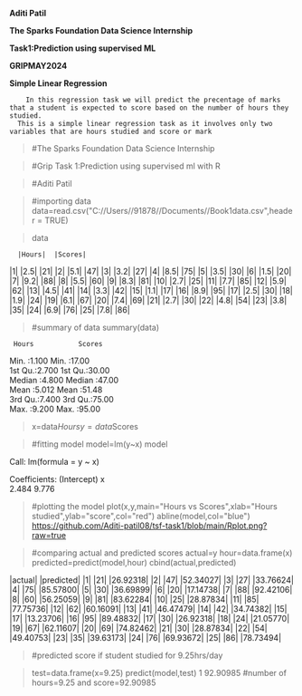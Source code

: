 **Aditi Patil**


**The Sparks Foundation Data Science Internship**


**Task1:Prediction using supervised ML**


**GRIPMAY2024**


**Simple Linear Regression**


        In this regression task we will predict the precentage of marks that a student is expected to score based on the number of hours they studied.
      This is a simple linear regression task as it involves only two variables that are hours studied and score or mark


>#The Sparks Foundation Data Science Internship


> #Grip Task 1:Prediction using supervised ml with R


> #Aditi Patil 


> #importing data
> data=read.csv("C://Users//91878//Documents//Book1data.csv",header = TRUE)


> data

   
      |Hours|  |Scores|
|1|   |2.5|     |21|
|2|   |5.1|     |47|
|3|   |3.2|     |27|
|4|   |8.5|     |75|
|5|   |3.5|     |30|
|6|   |1.5|     |20|
|7|   |9.2|     |88|
|8|   |5.5|     |60|
|9|   |8.3|     |81|
|10|  |2.7|     |25|
|11|  |7.7|     |85|
|12|  |5.9|     |62|
|13|  |4.5|     |41|
|14|  |3.3|     |42|
|15|  |1.1|     |17|
|16|  |8.9|     |95|
|17|  |2.5|     |30|
|18|  |1.9|     |24|
|19|  |6.1|     |67|
|20|  |7.4|     |69|
|21|  |2.7|     |30|
|22|  |4.8|     |54|
|23|  |3.8|     |35|
|24|  |6.9|     |76|
|25|  |7.8|     |86|


> #summary of data
> summary(data)

     
     Hours           Scores     
 Min.   :1.100   Min.   :17.00  
 1st Qu.:2.700   1st Qu.:30.00  
 Median :4.800   Median :47.00  
 Mean   :5.012   Mean   :51.48  
 3rd Qu.:7.400   3rd Qu.:75.00  
 Max.   :9.200   Max.   :95.00  


> x=data$Hours
> y=data$Scores


> #fitting model
> model=lm(y~x)
> model

Call:
lm(formula = y ~ x)

Coefficients:
(Intercept)            x  
      2.484        9.776  



> #plotting the model
> plot(x,y,main="Hours vs Scores",xlab="Hours studied",ylab="score",col="red")
> abline(model,col="blue")
https://github.com/Aditi-patil08/tsf-task1/blob/main/Rplot.png?raw=true


> #comparing actual and predicted scores
> actual=y
> hour=data.frame(x)
> predicted=predict(model,hour)
> cbind(actual,predicted)

   
   |actual| |predicted|
|1|      |21|  |26.92318|
|2|      |47|  |52.34027|
|3|      |27|  |33.76624|
|4|      |75| |85.57800|
|5|      |30|  |36.69899|
|6|      |20|  |17.14738|
|7|      |88|  |92.42106|
|8|      |60|  |56.25059|
|9|      |81|  |83.62284|
|10|     |25|  |28.87834|
|11|     |85|  |77.75736|
|12|     |62|  |60.16091|
|13|     |41|  |46.47479|
|14|     |42|  |34.74382|
|15|     |17|  |13.23706|
|16|     |95|  |89.48832|
|17|     |30|  |26.92318|
|18|     |24|  |21.05770|
|19|     |67|  |62.11607|
|20|     |69|  |74.82462|
|21|     |30|  |28.87834|
|22|     |54|   |49.40753|
|23|     |35|  |39.63173|
|24|     |76|  |69.93672|
|25|      |86|  |78.73494|


> #predicted score if student studied for 9.25hrs/day


> test=data.frame(x=9.25)
> predict(model,test)
       1 
92.90985 
> #number of hours=9.25 and score=92.90985 
